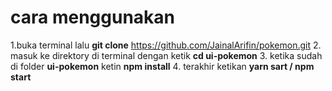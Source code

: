 # cara menggunakan
1.buka terminal lalu **git clone** https://github.com/JainalArifin/pokemon.git
2. masuk ke direktory di terminal dengan ketik **cd ui-pokemon**
3. ketika sudah di folder **ui-pokemon** ketin **npm install**
4. terakhir ketikan **yarn sart / npm start**
